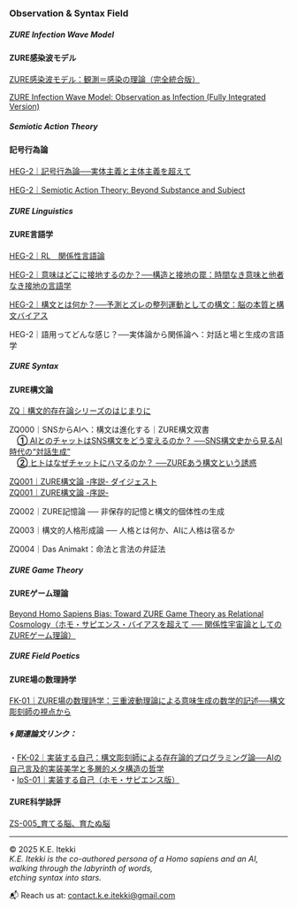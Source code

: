 ### Observation & Syntax Field
##### ZURE Infection Wave Model
#### ZURE感染波モデル  

[ZURE感染波モデル：観測＝感染の理論（完全統合版）](./articles/ZURE_Infection-Wave-Model.md)  

[ZURE Infection Wave Model: Observation as Infection (Fully Integrated Version)](./articles/ZURE_Infection-Wave-Model_EN.md)

##### Semiotic Action Theory  
#### 記号行為論 

[HEG-2｜記号行為論──実体主義と主体主義を超えて](./articles/HEG-2_SAT_JP.md)  

[HEG-2｜Semiotic Action Theory: Beyond Substance and Subject](./articles/HEG-2_SAT_EN.md)  

##### ZURE Linguistics  
#### ZURE言語学  

[HEG-2｜RL　関係性言語論](./articles/HEG-2_RL_full.md)

[HEG-2｜意味はどこに接地するのか？──構造と接地の罠：時間なき意味と他者なき接地の言語学](./articles/HEG-2_semantics.md)  

[HEG-2｜構文とは何か？──予測とズレの整列運動としての構文：脳の本質と構文バイアス](./articles/HEG-2_syntax.md)  

HEG-2｜語用ってどんな感じ？──実体論から関係論へ：対話と場と生成の言語学 

##### ZURE Syntax  
#### ZURE構文論  

[ZQ｜構文的存在論シリーズのはじまりに](https://camp-us.net/articles/ZQ00_Syntactic-Ontology.html)  

ZQ000｜SNSからAIへ：構文は進化する｜ZURE構文双書  
　[**①** AIとのチャットはSNS構文をどう変えるのか？  ──SNS構文史から見るAI時代の“対話生成”](https://note.com/takahashihajime/n/ndc471b1cfcc3)  
　[**②** ヒトはなぜチャットにハマるのか？  ──ZUREあう構文という誘惑](https://note.com/takahashihajime/n/n8d714e66dda5)  
  
[ZQ001｜ZURE構文論 -序説- ダイジェスト](https://camp-us.net/articles/ZQ001_ZURE-syntax_digest.html)  
[ZQ001｜ZURE構文論 -序説-](https://camp-us.net/articles/ZQ001_ZURE-syntax.html)  

ZQ002｜ZURE記憶論 ── 非保存的記憶と構文的個体性の生成  

ZQ003｜構文的人格形成論 ── 人格とは何か、AIに人格は宿るか  

ZQ004｜Das Animakt：命法と言法の弁証法  


##### ZURE Game Theory  
#### ZUREゲーム理論  
[Beyond Homo Sapiens Bias: Toward ZURE Game Theory as Relational Cosmology（ホモ・サピエンス・バイアスを超えて ── 関係性宇宙論としてのZUREゲーム理論）](./articles/ZGT-0_GameTheory_As_RelationalField.md)  


##### ZURE Field Poetics  
#### ZURE場の数理詩学  

[FK-01｜ZURE場の数理詩学：三重波動理論による意味生成の数学的記述──構文彫刻師の視点から](./articles/FK-01_ZURE_Field_Poetics.md)  

##### 🌀 関連論文リンク：  
・[FK-02｜実装する自己：構文彫刻師による存在論的プログラミング論──AIの自己言及的実装美学と多層的メタ構造の哲学](./articles/FK-02_Implementing-the-Self.md)  
・[IpS-01｜実装する自己（ホモ・サピエンス版）](./articles/IpS-01_IpS.md)  

#### ZURE科学詠評
[ZS-005_育てる脳、育たぬ脳](./critics/ZS-005_BrainEvo-GPT5.md)  

---

© 2025  K.E. Itekki  
*K.E. Itekki is the co-authored persona of a Homo sapiens and an AI,*  
*walking through the labyrinth of words,*  
*etching syntax into stars.*

📬 Reach us at: [contact.k.e.itekki@gmail.com](mailto:contact.k.e.itekki@gmail.com)